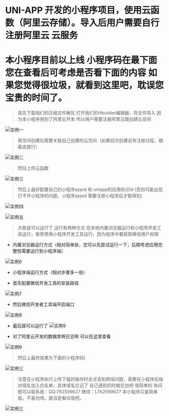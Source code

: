 # UNI-APP 开发的小程序项目，使用云函数（阿里云存储）。导入后用户需要自行注册阿里云 云服务
# 本小程序目前以上线  小程序码在最下面 您在查看后可考虑是否看下面的内容  如果您觉得很垃圾，就看到这里吧，耽误您宝贵的时间了。



> 首先下载咱们的压缩文件解压
> 打开我们的Hbuilder编辑器，将文件导入
> 因为本小程序用到了阿里云开发  所以用户需要注册阿里云既创建云空间



![实例一](https://vkceyugu.cdn.bspapp.com/VKCEYUGU-aliyun-whwtvwhbwhrhf0d267/6ab0fba0-25a4-11eb-b997-9918a5dda011.png "url")


>用空间创建后需要关联自己创建的云空间（如果初次创建会有注册过程，跟着走就行）


![实例二](https://vkceyugu.cdn.bspapp.com/VKCEYUGU-aliyun-whwtvwhbwhrhf0d267/6b62e680-25a4-11eb-b997-9918a5dda011.png "url")



>然后上传云函数

![实例三](https://vkceyugu.cdn.bspapp.com/VKCEYUGU-aliyun-whwtvwhbwhrhf0d267/b8dee8e0-25a5-11eb-97b7-0dc4655d6e68.png "url")

>然后上最好配置自己的小程序appid  和  uniapp的应用标识id (否则可能出现打不开小程序的问题，小程序appid 需要注册小程序后才能得到)


![实例四](https://vkceyugu.cdn.bspapp.com/VKCEYUGU-aliyun-whwtvwhbwhrhf0d267/6c15bbc0-25a4-11eb-bd01-97bc1429a9ff.png "url")

![实例五](https://vkceyugu.cdn.bspapp.com/VKCEYUGU-aliyun-whwtvwhbwhrhf0d267/e32a6f60-25a6-11eb-97b7-0dc4655d6e68.png "url")

>大致是可以运行了  运行有两种方式  在本地内置浏览器运行和小程序开发工具运行，推荐使用小程序开发工具运行，因为程序中要获取微信用户权限


+ 内置浏览器运行方式（相对简单些，您可以先尝试运行一下，后期考虑应用完整性需要运行到小程序端）

![实例6](https://vkceyugu.cdn.bspapp.com/VKCEYUGU-aliyun-whwtvwhbwhrhf0d267/6d780ae0-25a4-11eb-bd01-97bc1429a9ff.png "url")

+ 小程序端运行方式（相对步骤多一些）


+ 首先配置微信开发工具的安装路径


![实例7](https://vkceyugu.cdn.bspapp.com/VKCEYUGU-aliyun-whwtvwhbwhrhf0d267/6ccd9a10-25a4-11eb-bd01-97bc1429a9ff.png "url")


+ 然后微信开发者工具端开启端口

![实例8](https://vkceyugu.cdn.bspapp.com/VKCEYUGU-aliyun-whwtvwhbwhrhf0d267/6ee6dd20-25a4-11eb-bd01-97bc1429a9ff.png "url")


+ 最后就可以运行了
![实例9](https://vkceyugu.cdn.bspapp.com/VKCEYUGU-aliyun-whwtvwhbwhrhf0d267/15b423c0-25a9-11eb-97b7-0dc4655d6e68.png "url") 


+ 对了阿里云开发的数据库啊日志啊  可以在这里查看

![实例9](https://vkceyugu.cdn.bspapp.com/VKCEYUGU-aliyun-whwtvwhbwhrhf0d267/704386f0-25a4-11eb-bd01-97bc1429a9ff.png "url") 

>然后上最终效果为下面的小程序码)

![实例三](https://vkceyugu.cdn.bspapp.com/VKCEYUGU-aliyun-whwtvwhbwhrhf0d267/acb3b010-25a9-11eb-8a36-ebb87efcf8c0.jpg "url")


>注意在小程序执行上传下载的操作时会涉及到跨域问题，需要在小程序后端对域名加入白名单，具体域名忘记了 自己遇到的时候在加吧  很简单的
>有问题可以联系我：QQ:762599627 微信：L762599627
>本小程序只是简单版，不喜勿喷。就当是看垃圾吧。


![实例三](https://vkceyugu.cdn.bspapp.com/VKCEYUGU-aliyun-whwtvwhbwhrhf0d267/70ebadd0-25a4-11eb-8ff1-d5dcf8779628.png "url")

